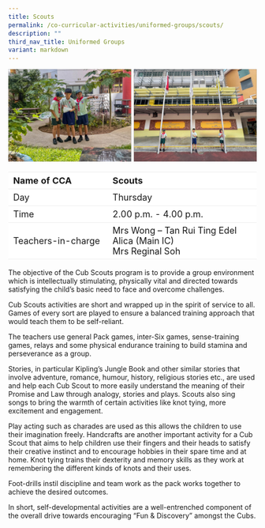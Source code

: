 ```yaml
---
title: Scouts
permalink: /co-curricular-activities/uniformed-groups/scouts/
description: ""
third_nav_title: Uniformed Groups
variant: markdown
---
```

![](/images/CoCurricularActivities/Scouts/CCA_Scouts01.jpg)
<br>
<table border="0" style="box-sizing: inherit; border-collapse: collapse; border-spacing: 0px; max-width: 100%; width: 100%;font-size:18px"><tbody style="box-sizing: inherit;"><tr border="0" style="box-sizing: inherit; background: rgb(255, 255, 255); height: 23px; font-size:18px;"><td border="0" style="border: 1px solid #eee;border-left:0px;border-right:0px;box-sizing: inherit; padding: 5px 10px; width: 40%; height: 23px;"><b>Name of CCA</b></td><td border="0" style="border: 1px solid #eee;border-left:0px;border-right:0px;box-sizing: inherit; padding: 5px 10px; width: 60%; height: 23px;"><b>Scouts</b></td></tr><tr style="box-sizing: inherit; background: rgb(255, 255, 255); height: 23px;"><td style="border: 1px solid #eee;border-left:0px;border-right:0px;box-sizing: inherit; padding: 5px 10px; width: 40%; height: 23px;">Day</td><td style="border: 1px solid #eee;border-left:0px;border-right:0px;box-sizing: inherit; padding: 5px 10px; width: 60%; height: 23px;">Thursday</td></tr><tr style="box-sizing: inherit; background: rgb(255, 255, 255); height: 23px;"><td style="border: 1px solid #eee;border-left:0px;border-right:0px;box-sizing: inherit; padding: 5px 10px; width: 40%; height: 23px;">Time</td><td style="border: 1px solid #eee;border-left:0px;border-right:0px;box-sizing: inherit; padding: 5px 10px; width: 60%; height: 23px;">2.00 p.m. - 4.00 p.m.</td></tr><tr style="box-sizing: inherit; background: rgb(255, 255, 255); height: 23px;"><td style="border: 1px solid #eee;border-left:0px;border-right:0px;box-sizing: inherit; padding: 5px 10px; width: 40%; height: 23px;">Teachers-in-charge</td><td style="border: 1px solid #eee;border-left:0px;border-right:0px;box-sizing: inherit; padding: 5px 10px; width: 60%; height: 23px;">Mrs Wong –&nbsp;Tan Rui Ting Edel Alica (Main IC)<br>Mrs Reginal Soh</td></tr></tbody></table>

The objective of the Cub Scouts program is to provide a group environment which is intellectually stimulating, physically vital and directed towards satisfying the child’s basic need to face and overcome challenges.

Cub Scouts activities are short and wrapped up in the spirit of service to all. Games of every sort are played to ensure a balanced training approach that would teach them to be self-reliant.

The teachers use general Pack games, inter-Six games, sense-training games, relays and some physical endurance training to build stamina and perseverance as a group.

Stories, in particular Kipling’s Jungle Book and other similar stories that involve adventure, romance, humour, history, religious stories etc., are used and help each Cub Scout to more easily understand the meaning of their Promise and Law through analogy, stories and plays. Scouts also sing songs to bring the warmth of certain activities like knot tying, more excitement and engagement.

Play acting such as charades are used as this allows the children to use their imagination freely. Handcrafts are another important activity for a Cub Scout that aims to help children use their fingers and their heads to satisfy their creative instinct and to encourage hobbies in their spare time and at home. Knot tying trains their dexterity and memory skills as they work at remembering the different kinds of knots and their uses.

Foot-drills instil discipline and team work as the pack works together to achieve the desired outcomes.

In short, self-developmental activities are a well-entrenched component of the overall drive towards encouraging “Fun &amp; Discovery” amongst the Cubs.